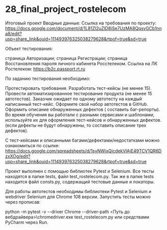# 28_final_project_rostelecom


Итоговый проект Вводные данные: Ссылка на требования по проекту: https://docs.google.com/document/d/1L81Zl2uZlD8iSe7UzMA8QqsvGCb1nna8/edit?usp=share_link&ouid=111493976325038279628&rtpof=true&sd=true

Объект тестирования:

страница Авторизации;
страница Регистрации;
страница Восстановления пароля личного кабинета Росстелеком.
Ссылка на ЛК Ростелеком: https://b2c.passport.rt.ru

По заданию тестирования необходимо:

Протестировать требования.
Разработать тест-кейсы (не менее 15).
Провести автоматизированное тестирование продукта (не менее 15 автотестов).
Заказчик ожидает по одному автотесту на каждый написанный тест-кейс. Оформите свой набор автотестов в GitHub. Оформить описание обнаруженных дефектов ( составить баг-репорты). Во время обучения вы работали с разными сервисами и шаблонами, используйте их для оформления тест-кейсов и обнаруженных дефектов. (если дефекты не будут обнаружены, то составить описание трех дефектов).

С тест-кейсами и описанными багами/дефектами/недостатками можно ознакомиться по ссылке: https://docs.google.com/spreadsheets/d/1syNWixQjcdekVlAjE49TCV1QR6DzxXOg/edit?usp=share_link&ouid=111493976325038279628&rtpof=true&sd=true

Проект выполнен с помощью библиотек Pytest и Selenium. Все тесты находятся в папке tests, файл test_rostelecom.py. Так же в папке tests находится файл consts.py, содержащий тестовые данные и локаторы.

Для работы автотестов необходимы библиотеки Pytest и Selenium и webdriver Selenium для Chrome 108 версии. Запустить тесты можно через прописав:

python -m pytest -v --driver Chrome --driver-path <Путь до вебдрайвера>\chromedriver.exe test_rostelecom.py
или средствами PyCharm через Run.

